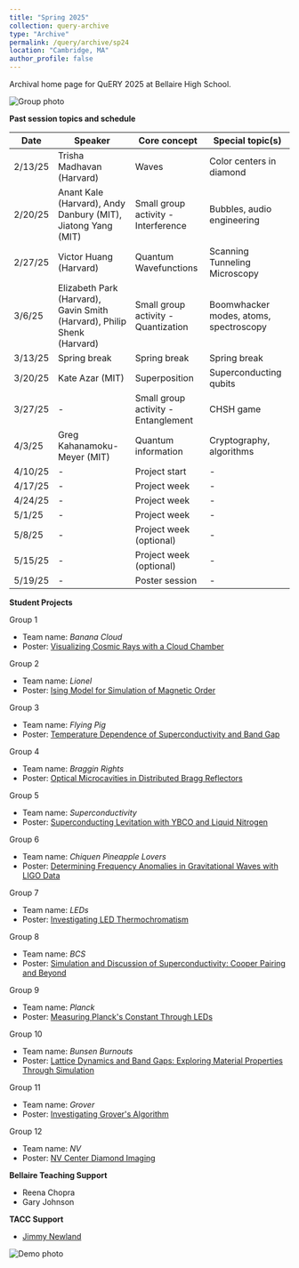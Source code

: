 ```yaml
---
title: "Spring 2025"
collection: query-archive
type: "Archive"
permalink: /query/archive/sp24
location: "Cambridge, MA"
author_profile: false
---
```


Archival home page for QuERY 2025 at Bellaire High School.

![Group photo](https://mudyeh.github.io/files/S2025_group_photo.JPG)

__Past session topics and schedule__<br>

| Date     | Speaker | Core concept | Special topic(s) |
| ----------- | --- | --- | ----------- |
| 2/13/25      | Trisha Madhavan (Harvard) | Waves | Color centers in diamond |
| 2/20/25   | Anant Kale (Harvard), Andy Danbury (MIT), Jiatong Yang (MIT) | Small group activity - Interference | Bubbles, audio engineering |
| 2/27/25      | Victor Huang (Harvard) | Quantum Wavefunctions | Scanning Tunneling Microscopy |
| 3/6/25   | Elizabeth Park (Harvard), Gavin Smith (Harvard), Philip Shenk (Harvard) | Small group activity - Quantization | Boomwhacker modes, atoms, spectroscopy |
| 3/13/25      | Spring break | Spring break | Spring break |
| 3/20/25   | Kate Azar (MIT) | Superposition | Superconducting qubits |
| 3/27/25     | - | Small group activity - Entanglement | CHSH game |
| 4/3/25   | Greg Kahanamoku-Meyer (MIT) | Quantum information | Cryptography, algorithms |
| 4/10/25     | - | Project start | - |
| 4/17/25     | -| Project week | - |
| 4/24/25   | - | Project week        | - |
| 5/1/25    | - | Project week       | - |
| 5/8/25  | - | Project week (optional)       | - |
| 5/15/25   | - | Project week (optional) | - |
| 5/19/25   | - | Poster session  | - |

__Student Projects__<br>

Group 1
* Team name: *Banana Cloud*
* Poster: [Visualizing Cosmic Rays with a Cloud Chamber](http://mudyeh.github.io/files/QuERY_2025_Group1.pdf)

Group 2
* Team name: *Lionel*
* Poster: [Ising Model for Simulation of Magnetic Order](http://mudyeh.github.io/files/QuERY_2025_Group2.pdf) 

Group 3
* Team name: *Flying Pig*
* Poster: [Temperature Dependence of Superconductivity and Band Gap](http://mudyeh.github.io/files/QuERY_2025_Group3.pdf) 

Group 4
* Team name: *Braggin Rights*
* Poster: [Optical Microcavities in Distributed Bragg Reflectors](http://mudyeh.github.io/files/QuERY_2025_Group4.pdf) 

Group 5
* Team name: *Superconductivity*
* Poster: [Superconducting Levitation with YBCO and Liquid Nitrogen](http://mudyeh.github.io/files/QuERY_2025_Group5.pdf) 

Group 6
* Team name: *Chiquen Pineapple Lovers*
* Poster: [Determining Frequency Anomalies in Gravitational Waves with LIGO Data](http://mudyeh.github.io/files/QuERY_2025_Group6.pdf) 

Group 7
* Team name: *LEDs*
* Poster: [Investigating LED Thermochromatism](http://mudyeh.github.io/files/QuERY_2025_Group7.pdf) 

Group 8
* Team name: *BCS*
* Poster: [Simulation and Discussion of Superconductivity: Cooper Pairing and Beyond](http://mudyeh.github.io/files/QuERY_2025_Group8.pdf) 

Group 9
* Team name: *Planck*
* Poster: [Measuring Planck's Constant Through LEDs](http://mudyeh.github.io/files/QuERY_2025_Group9.pdf) 

Group 10
* Team name: *Bunsen Burnouts*
* Poster: [Lattice Dynamics and Band Gaps: Exploring Material Properties Through Simulation](http://mudyeh.github.io/files/QuERY_2025_Group10.pdf) 

Group 11
* Team name: *Grover*
* Poster: [Investigating Grover's Algorithm](http://mudyeh.github.io/files/QuERY_2025_Group11.pdf) 

Group 12
* Team name: *NV*
* Poster: [NV Center Diamond Imaging](http://mudyeh.github.io/files/QuERY_2025_Group12.pdf) 

__Bellaire Teaching Support__<br>
* Reena Chopra
* Gary Johnson

__TACC Support__<br>
* [Jimmy Newland](https://www.jimmynewland.com/wp/)

![Demo photo](https://mudyeh.github.io/files/YBCO_levitation.JPG)